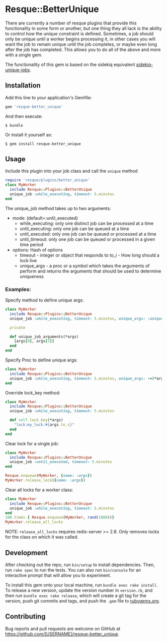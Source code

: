 # Resque::BetterUnique

There are currently a number of resque plugins that provide this functionality in some form or another, but one thing they all lack is the ability to control how the unique constraint is defined. Sometimes, a job should only be unique until a worker begins processing it, in other cases you will want the job to remain unique until the job completes, or maybe even long after the job has completed. This allows you to do all of the above and more with a single gem.

The functionality of this gem is based on the sidekiq equivalent [sidekiq-unique-jobs](https://github.com/mhenrixon/sidekiq-unique-jobs).

## Installation

Add this line to your application's Gemfile:

```ruby
gem 'resque-better_unique'
```

And then execute:

    $ bundle

Or install it yourself as:

    $ gem install resque-better_unique

## Usage
Include this plugin into your job class and call the `unique` method
```ruby
require 'resque/plugins/better_unique'
class MyWorker
  include Resque::Plugins::BetterUnique
  unique_job :while_executing, timeout: 5.minutes
end
```

The unique_job method takes up to two arguments:
- mode: (default=:until_executed)
  * while_executing: only one distinct job can be processed at a time
  * until_executing: only one job can be queued at a time
  * until_executed: only one job can be queued or processed at a time
  * until_timeout: only one job can be queued or processed in a given time period
- options: Hash of options
  * timeout - integer or object that responds to to_i - How long should a lock live
  * unique_args - a proc or a symbol which takes the arguments of perform and returns the arguments that should be used to determine uniqueness

### Examples:
Specify method to define unique args:
```ruby
class MyWorker
  include Resque::Plugins::BetterUnique
  unique_job :while_executing, timeout: 5.minutes, unique_args: :unique_job_arguments

  private

  def unique_job_arguments(*args)
    [args[0], args[3]]
  end
end
```

Specify Proc to define unique args:
```ruby
class MyWorker
  include Resque::Plugins::BetterUnique
  unique_job :while_executing, timeout: 5.minutes, unique_args: ->(*args) { [args[0], args[3]] }
end
```

Override lock_key method:
```ruby
class MyWorker
  include Resque::Plugins::BetterUnique
  unique_job :while_executing, timeout: 5.minutes

  def self.lock_key(*args)
    "lock:my_lock:#{args.to_s}"
  end
end
```

Clear lock for a single job:
```ruby
class MyWorker
  include Resque::Plugins::BetterUnique
  unique_job :until_executed, timeout: 5.minutes
end

Resque.enqueue(MyWorker, {some: :args})
MyWorker.release_lock({some: :args})
```

Clear all locks for a worker class:
```ruby
class MyWorker
  include Resque::Plugins::BetterUnique
  unique_job :while_executing, timeout: 5.minutes
end
100.times { Resque.enqueue(MyWorker, rand(1000))}
MyWorker.release_all_locks
```
NOTE: `release_all_locks` requires redis-server >= 2.8. Only removes locks for the class on which it was called.

## Development

After checking out the repo, run `bin/setup` to install dependencies. Then, run `rake spec` to run the tests. You can also run `bin/console` for an interactive prompt that will allow you to experiment.

To install this gem onto your local machine, run `bundle exec rake install`. To release a new version, update the version number in `version.rb`, and then run `bundle exec rake release`, which will create a git tag for the version, push git commits and tags, and push the `.gem` file to [rubygems.org](https://rubygems.org).

## Contributing

Bug reports and pull requests are welcome on GitHub at https://github.com/[USERNAME]/resque-better_unique.
